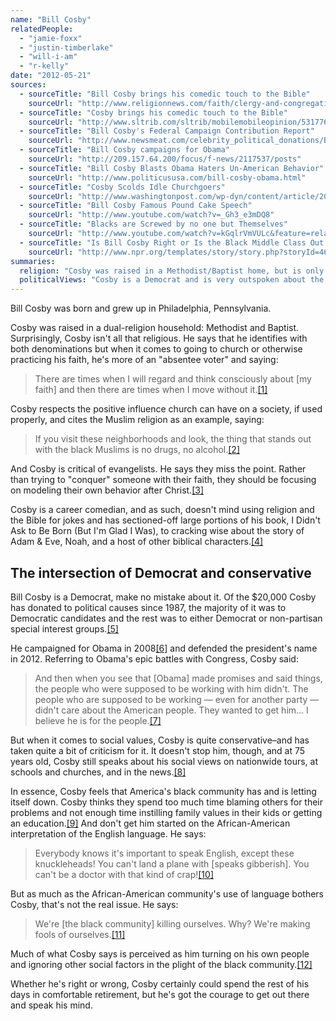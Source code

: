 ```yaml
---
name: "Bill Cosby"
relatedPeople:
  - "jamie-foxx"
  - "justin-timberlake"
  - "will-i-am"
  - "r-kelly"
date: "2012-05-21"
sources:
  - sourceTitle: "Bill Cosby brings his comedic touch to the Bible"
    sourceUrl: "http://www.religionnews.com/faith/clergy-and-congregations/bill-cosby-goes-searching-for-the-bibles-funny-parts"
  - sourceTitle: "Cosby brings his comedic touch to the Bible"
    sourceUrl: "http://www.sltrib.com/sltrib/mobilemobileopinion/53177674-82/cosby-bible-book-didn.html.csp"
  - sourceTitle: "Bill Cosby's Federal Campaign Contribution Report"
    sourceUrl: "http://www.newsmeat.com/celebrity_political_donations/Bill_Cosby.php"
  - sourceTitle: "Bill Cosby campaigns for Obama"
    sourceUrl: "http://209.157.64.200/focus/f-news/2117537/posts"
  - sourceTitle: "Bill Cosby Blasts Obama Haters Un-American Behavior"
    sourceUrl: "http://www.politicususa.com/bill-cosby-obama.html"
  - sourceTitle: "Cosby Scolds Idle Churchgoers"
    sourceUrl: "http://www.washingtonpost.com/wp-dyn/content/article/2006/05/16/AR2006051601661.html"
  - sourceTitle: "Bill Cosby Famous Pound Cake Speech"
    sourceUrl: "http://www.youtube.com/watch?v=_Gh3_e3mDQ8"
  - sourceTitle: "Blacks are Screwed by no one but Themselves"
    sourceUrl: "http://www.youtube.com/watch?v=kGqlrVmVULc&feature=related"
  - sourceTitle: "Is Bill Cosby Right or Is the Black Middle Class Out of Touch?"
    sourceUrl: "http://www.npr.org/templates/story/story.php?storyId=4628960"
summaries:
  religion: "Cosby was raised in a Methodist/Baptist home, but is only somewhat religious at this point."
  politicalViews: "Cosby is a Democrat and is very outspoken about the plight of the African-American community--but is more inclined to blame black people for their problems than anyone else."
---
```


Bill Cosby was born and grew up in Philadelphia, Pennsylvania.

Cosby was raised in a dual-religion household: Methodist and Baptist. Surprisingly, Cosby isn't all that religious. He says that he identifies with both denominations but when it comes to going to church or otherwise practicing his faith, he's more of an "absentee voter" and saying:

>There are times when I will regard and think consciously about [my faith] and then there are times when I move without it.<a class="source-citation" href="#http%3A%2F%2Fwww.religionnews.com%2Ffaith%2Fclergy-and-congregations%2Fbill-cosby-goes-searching-for-the-bibles-funny-parts" title="Bill Cosby brings his comedic touch to the Bible">[1]</a>

Cosby respects the positive influence church can have on a society, if used properly, and cites the Muslim religion as an example, saying:

>If you visit these neighborhoods and look, the thing that stands out with the black Muslims is no drugs, no alcohol.<a class="source-citation" href="#http%3A%2F%2Fwww.religionnews.com%2Ffaith%2Fclergy-and-congregations%2Fbill-cosby-goes-searching-for-the-bibles-funny-parts" title="Bill Cosby brings his comedic touch to the Bible">[2]</a>

And Cosby is critical of evangelists. He says they miss the point. Rather than trying to "conquer" someone with their faith, they should be focusing on modeling their own behavior after Christ.<a class="source-citation" href="#http%3A%2F%2Fwww.sltrib.com%2Fsltrib%2Fmobilemobileopinion%2F53177674-82%2Fcosby-bible-book-didn.html.csp" title="Cosby brings his comedic touch to the Bible">[3]</a>

Cosby is a career comedian, and as such, doesn't mind using religion and the Bible for jokes and has sectioned-off large portions of his book, I Didn't Ask to Be Born (But I'm Glad I Was), to cracking wise about the story of Adam & Eve, Noah, and a host of other biblical characters.<a class="source-citation" href="#http%3A%2F%2Fwww.sltrib.com%2Fsltrib%2Fmobilemobileopinion%2F53177674-82%2Fcosby-bible-book-didn.html.csp" title="Cosby brings his comedic touch to the Bible">[4]</a>

## The intersection of Democrat and conservative

Bill Cosby is a Democrat, make no mistake about it. Of the $20,000 Cosby has donated to political causes since 1987, the majority of it was to Democratic candidates and the rest was to either Democrat or non-partisan special interest groups.<a class="source-citation" href="#http%3A%2F%2Fwww.newsmeat.com%2Fcelebrity_political_donations%2FBill_Cosby.php" title="Bill Cosby&apos;s Federal Campaign Contribution Report">[5]</a>

He campaigned for Obama in 2008<a class="source-citation" href="#http%3A%2F%2F209.157.64.200%2Ffocus%2Ff-news%2F2117537%2Fposts" title="Bill Cosby campaigns for Obama">[6]</a> and defended the president's name in 2012. Referring to Obama's epic battles with Congress, Cosby said:

>And then when you see that [Obama] made promises and said things, the people who were supposed to be working with him didn't. The people who are supposed to be working — even for another party — didn't care about the American people. They wanted to get him… I believe he is for the people.<a class="source-citation" href="#http%3A%2F%2Fwww.politicususa.com%2Fbill-cosby-obama.html" title="Bill Cosby Blasts Obama Haters Un-American Behavior">[7]</a>

But when it comes to social values, Cosby is quite conservative–and has taken quite a bit of criticism for it. It doesn't stop him, though, and at 75 years old, Cosby still speaks about his social views on nationwide tours, at schools and churches, and in the news.<a class="source-citation" href="#http%3A%2F%2Fwww.washingtonpost.com%2Fwp-dyn%2Fcontent%2Farticle%2F2006%2F05%2F16%2FAR2006051601661.html" title="Cosby Scolds Idle Churchgoers">[8]</a>

In essence, Cosby feels that America's black community has and is letting itself down. Cosby thinks they spend too much time blaming others for their problems and not enough time instilling family values in their kids or getting an education.<a class="source-citation" href="#http%3A%2F%2Fwww.youtube.com%2Fwatch%3Fv%3D_Gh3_e3mDQ8" title="Bill Cosby Famous Pound Cake Speech">[9]</a> And don't get him started on the African-American interpretation of the English language. He says:

>Everybody knows it's important to speak English, except these knuckleheads! You can't land a plane with [speaks gibberish]. You can't be a doctor with that kind of crap!<a class="source-citation" href="#http%3A%2F%2Fwww.youtube.com%2Fwatch%3Fv%3D_Gh3_e3mDQ8" title="Bill Cosby Famous Pound Cake Speech">[10]</a>

But as much as the African-American community's use of language bothers Cosby, that's not the real issue. He says:

>We're [the black community] killing ourselves. Why? We're making fools of ourselves.<a class="source-citation" href="#http%3A%2F%2Fwww.youtube.com%2Fwatch%3Fv%3DkGqlrVmVULc%26feature%3Drelated" title="Blacks are Screwed by no one but Themselves">[11]</a>

Much of what Cosby says is perceived as him turning on his own people and ignoring other social factors in the plight of the black community.<a class="source-citation" href="#http%3A%2F%2Fwww.npr.org%2Ftemplates%2Fstory%2Fstory.php%3FstoryId%3D4628960" title="Is Bill Cosby Right or Is the Black Middle Class Out of Touch?">[12]</a>

Whether he's right or wrong, Cosby certainly could spend the rest of his days in comfortable retirement, but he's got the courage to get out there and speak his mind.